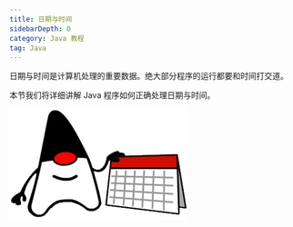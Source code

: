```yaml
---
title: 日期与时间
sidebarDepth: 0
category: Java 教程
tag: Java
---
```



日期与时间是计算机处理的重要数据。绝大部分程序的运行都要和时间打交道。

本节我们将详细讲解 Java 程序如何正确处理日期与时间。


![20221123100659](assets/20221123100659.png)

